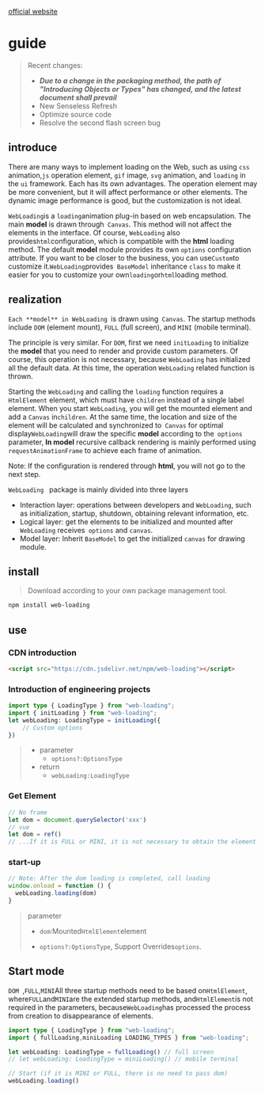 [official website](https://tommyrunner.github.io/web-loading/)
# guide

> Recent changes:
>
> + ***Due to a change in the packaging method, the path of "Introducing Objects or Types" has changed, and the latest document shall prevail***
> + New Senseless Refresh
> + Optimize source code
> + Resolve the second flash screen bug

## introduce

There are many ways to implement loading on the Web, such as using `css` animation,`js` operation element, `gif` image, `svg` animation, and `loading` in the `ui` framework. Each has its own advantages. The operation element may be more convenient, but it will affect performance or other elements. The dynamic image performance is good, but the customization is not ideal.

`WebLoading`is a `loading`animation plug-in based on web encapsulation. The main **model** is drawn through` Canvas`. This method will not affect the elements in the interface. Of course, `WebLoading` also provides`html`configuration, which is compatible with the **html** loading method. The default **model** module provides its own `options` configuration attribute. If you want to be closer to the business, you can use`Custom`to customize it.`WebLoading`provides` BaseModel` inheritance `class` to make it easier for you to customize your own`loading`or`html`loading method.

## realization

`Each **model** in WebLoading `is drawn using` Canvas`. The startup methods include `DOM` (element mount), `FULL` (full screen), and `MINI` (mobile terminal).

The principle is very similar. For `DOM`, first we need `initLoading` to initialize the **model** that you need to render and provide custom parameters. Of course, this operation is not necessary, because `WebLoading` has initialized all the default data. At this time, the operation `WebLoading` related function is thrown.

Starting the `WebLoading` and calling the `loading` function requires a `HtmlElement` element, which must have `children` instead of a single label element. When you start `WebLoading`, you will get the mounted element and add a `Canvas` in`children`. At the same time, the location and size of the element will be calculated and synchronized to` Canvas` for optimal display`WebLoading`will draw the specific **model** according to the` options` parameter, **In model** recursive callback rendering is mainly performed using `requestAnimationFrame` to achieve each frame of animation.

Note: If the configuration is rendered through **html**, you will not go to the next step.

`WebLoading ` package is mainly divided into three layers

- Interaction layer: operations between developers and `WebLoading`, such as initialization, startup, shutdown, obtaining relevant information, etc.
- Logical layer: get the elements to be initialized and mounted after `WebLoading` receives` options` and `canvas`.
- Model layer: Inherit `BaseModel` to get the initialized `canvas` for drawing module.

## install

> Download according to your own package management tool.

```sh
npm install web-loading
```

## use

### CDN introduction

```html
<script src="https://cdn.jsdelivr.net/npm/web-loading"></script>
```

### Introduction of engineering projects

```typescript
import type { LoadingType } from "web-loading";
import { initLoading } from "web-loading";
let webLoading: LoadingType = initLoading({
    // Custom options
})
```

> - parameter
>   - `options?:OptionsType`
> - return
>   - `webLoading:LoadingType`

### Get Element

```typescript
// No frame
let dom = document.querySelector('xxx')
// vue
let dom = ref()
// ...If it is FULL or MINI, it is not necessary to obtain the element
```

### start-up

```typescript
// Note: After the dom loading is completed, call loading
window.onload = function () {
  webLoading.loading(dom)
}
```

> parameter
>
> - `dom`:Mounted`HtmlElement`element
>
> - `options?:OptionsType`, Support Overrides`options`.

## Start mode

`DOM `,`FULL`,`MINI`All three startup methods need to be based on`HtmlElement`, where`FULL`and`MINI`are the extended startup methods, and`HtmlElement`is not required in the parameters, because`WebLoading`has processed the process from creation to disappearance of elements.

```typescript
import type { LoadingType } from "web-loading";
import { fullLoading,miniLoading LOADING_TYPES } from "web-loading";

let webLoading: LoadingType = fullLoading() // full screen
// let webLoading: LoadingType = miniLoading() // mobile terminal

// Start (if it is MINI or FULL, there is no need to pass dom)
webLoading.loading()
```
